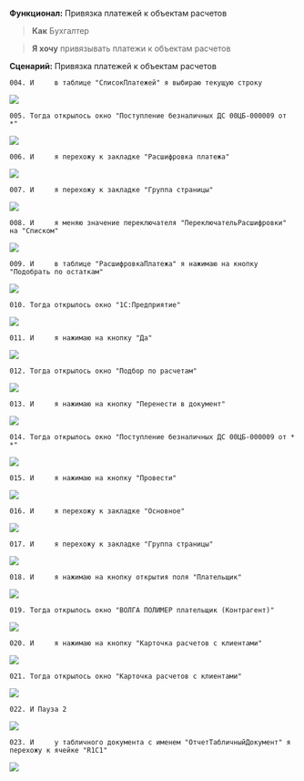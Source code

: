 **Функционал:** Привязка платежей к объектам расчетов

> **Как** Бухгалтер

> **Я хочу** привязывать платежи к объектам расчетов


**Сценарий:** Привязка платежей к объектам расчетов


	004. И     в таблице "СписокПлатежей" я выбираю текущую строку
![](ПривязкаПлатежейКОбъектамРасчетов/ПривязкаПлатежейКОбъектамРасчетов_4_Привязка_платежей_к_объектам_р_004.png)

	005. Тогда открылось окно "Поступление безналичных ДС 00ЦБ-000009 от *"
![](ПривязкаПлатежейКОбъектамРасчетов/ПривязкаПлатежейКОбъектамРасчетов_5_Привязка_платежей_к_объектам_р_005.png)

	006. И     я перехожу к закладке "Расшифровка платежа"
![](ПривязкаПлатежейКОбъектамРасчетов/ПривязкаПлатежейКОбъектамРасчетов_6_Привязка_платежей_к_объектам_р_006.png)

	007. И     я перехожу к закладке "Группа страницы"
![](ПривязкаПлатежейКОбъектамРасчетов/ПривязкаПлатежейКОбъектамРасчетов_7_Привязка_платежей_к_объектам_р_007.png)

	008. И     я меняю значение переключателя "ПереключательРасшифровки" на "Списком"
![](ПривязкаПлатежейКОбъектамРасчетов/ПривязкаПлатежейКОбъектамРасчетов_8_Привязка_платежей_к_объектам_р_008.png)

	009. И     в таблице "РасшифровкаПлатежа" я нажимаю на кнопку "Подобрать по остаткам"
![](ПривязкаПлатежейКОбъектамРасчетов/ПривязкаПлатежейКОбъектамРасчетов_9_Привязка_платежей_к_объектам_р_009.png)

	010. Тогда открылось окно "1С:Предприятие"
![](ПривязкаПлатежейКОбъектамРасчетов/ПривязкаПлатежейКОбъектамРасчетов_10_Привязка_платежей_к_объектам_р_010.png)

	011. И     я нажимаю на кнопку "Да"
![](ПривязкаПлатежейКОбъектамРасчетов/ПривязкаПлатежейКОбъектамРасчетов_11_Привязка_платежей_к_объектам_р_011.png)

	012. Тогда открылось окно "Подбор по расчетам"
![](ПривязкаПлатежейКОбъектамРасчетов/ПривязкаПлатежейКОбъектамРасчетов_12_Привязка_платежей_к_объектам_р_012.png)

	013. И     я нажимаю на кнопку "Перенести в документ"
![](ПривязкаПлатежейКОбъектамРасчетов/ПривязкаПлатежейКОбъектамРасчетов_13_Привязка_платежей_к_объектам_р_013.png)

	014. Тогда открылось окно "Поступление безналичных ДС 00ЦБ-000009 от * *"
![](ПривязкаПлатежейКОбъектамРасчетов/ПривязкаПлатежейКОбъектамРасчетов_14_Привязка_платежей_к_объектам_р_014.png)

	015. И     я нажимаю на кнопку "Провести"
![](ПривязкаПлатежейКОбъектамРасчетов/ПривязкаПлатежейКОбъектамРасчетов_15_Привязка_платежей_к_объектам_р_015.png)

	016. И     я перехожу к закладке "Основное"
![](ПривязкаПлатежейКОбъектамРасчетов/ПривязкаПлатежейКОбъектамРасчетов_16_Привязка_платежей_к_объектам_р_016.png)

	017. И     я перехожу к закладке "Группа страницы"
![](ПривязкаПлатежейКОбъектамРасчетов/ПривязкаПлатежейКОбъектамРасчетов_17_Привязка_платежей_к_объектам_р_017.png)

	018. И     я нажимаю на кнопку открытия поля "Плательщик"
![](ПривязкаПлатежейКОбъектамРасчетов/ПривязкаПлатежейКОбъектамРасчетов_18_Привязка_платежей_к_объектам_р_018.png)

	019. Тогда открылось окно "ВОЛГА ПОЛИМЕР плательщик (Контрагент)"
![](ПривязкаПлатежейКОбъектамРасчетов/ПривязкаПлатежейКОбъектамРасчетов_19_Привязка_платежей_к_объектам_р_019.png)

	020. И     я нажимаю на кнопку "Карточка расчетов с клиентами"
![](ПривязкаПлатежейКОбъектамРасчетов/ПривязкаПлатежейКОбъектамРасчетов_20_Привязка_платежей_к_объектам_р_020.png)

	021. Тогда открылось окно "Карточка расчетов с клиентами"
![](ПривязкаПлатежейКОбъектамРасчетов/ПривязкаПлатежейКОбъектамРасчетов_21_Привязка_платежей_к_объектам_р_021.png)

	022. И Пауза 2
![](ПривязкаПлатежейКОбъектамРасчетов/ПривязкаПлатежейКОбъектамРасчетов_22_Привязка_платежей_к_объектам_р_022.png)

	023. И     у табличного документа с именем "ОтчетТабличныйДокумент" я перехожу к ячейке "R1C1"
![](ПривязкаПлатежейКОбъектамРасчетов/ПривязкаПлатежейКОбъектамРасчетов_23_Привязка_платежей_к_объектам_р_023.png)

